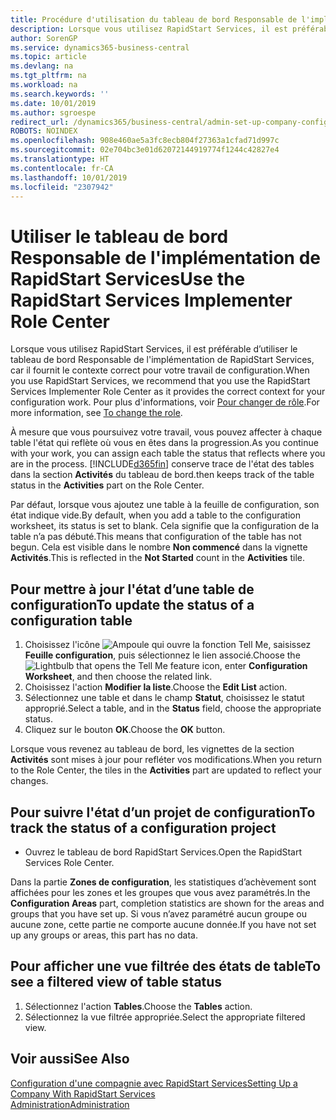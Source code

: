 ```yaml
---
title: Procédure d'utilisation du tableau de bord Responsable de l'implémentation de RapidStart Services | Microsoft Docs
description: Lorsque vous utilisez RapidStart Services, il est préférable de suivre votre travail et d’utiliser le tableau de bord Responsable de l'implémentation de RapidStart Services, car il fournit le contexte correct pour votre travail de configuration.
author: SorenGP
ms.service: dynamics365-business-central
ms.topic: article
ms.devlang: na
ms.tgt_pltfrm: na
ms.workload: na
ms.search.keywords: ''
ms.date: 10/01/2019
ms.author: sgroespe
redirect_url: /dynamics365/business-central/admin-set-up-company-configuration
ROBOTS: NOINDEX
ms.openlocfilehash: 908e460ae5a3fc8ecb804f27363a1cfad71d997c
ms.sourcegitcommit: 02e704bc3e01d62072144919774f1244c42827e4
ms.translationtype: HT
ms.contentlocale: fr-CA
ms.lasthandoff: 10/01/2019
ms.locfileid: "2307942"
---
```

# <a name="use-the-rapidstart-services-implementer-role-center"></a><span data-ttu-id="ceed2-103">Utiliser le tableau de bord Responsable de l'implémentation de RapidStart Services</span><span class="sxs-lookup"><span data-stu-id="ceed2-103">Use the RapidStart Services Implementer Role Center</span></span>
<span data-ttu-id="ceed2-104">Lorsque vous utilisez RapidStart Services, il est préférable d’utiliser le tableau de bord Responsable de l'implémentation de RapidStart Services, car il fournit le contexte correct pour votre travail de configuration.</span><span class="sxs-lookup"><span data-stu-id="ceed2-104">When you use RapidStart Services, we recommend that you use the RapidStart Services Implementer Role Center as it provides the correct context for your configuration work.</span></span> <span data-ttu-id="ceed2-105">Pour plus d'informations, voir [Pour changer de rôle](ui-change-basic-settings.md#to-change-the-role).</span><span class="sxs-lookup"><span data-stu-id="ceed2-105">For more information, see [To change the role](ui-change-basic-settings.md#to-change-the-role).</span></span>

<span data-ttu-id="ceed2-106">À mesure que vous poursuivez votre travail, vous pouvez affecter à chaque table l'état qui reflète où vous en êtes dans la progression.</span><span class="sxs-lookup"><span data-stu-id="ceed2-106">As you continue with your work, you can assign each table the status that reflects where you are in the process.</span></span> [!INCLUDE[d365fin](includes/d365fin_md.md)] <span data-ttu-id="ceed2-107">conserve trace de l'état des tables dans la section **Activités** du tableau de bord.</span><span class="sxs-lookup"><span data-stu-id="ceed2-107">then keeps track of the table status in the **Activities** part on the Role Center.</span></span>  

<span data-ttu-id="ceed2-108">Par défaut, lorsque vous ajoutez une table à la feuille de configuration, son état indique vide.</span><span class="sxs-lookup"><span data-stu-id="ceed2-108">By default, when you add a table to the configuration worksheet, its status is set to blank.</span></span> <span data-ttu-id="ceed2-109">Cela signifie que la configuration de la table n’a pas débuté.</span><span class="sxs-lookup"><span data-stu-id="ceed2-109">This means that configuration of the table has not begun.</span></span> <span data-ttu-id="ceed2-110">Cela est visible dans le nombre **Non commencé** dans la vignette **Activités**.</span><span class="sxs-lookup"><span data-stu-id="ceed2-110">This is reflected in the **Not Started** count in the **Activities** tile.</span></span>  

## <a name="to-update-the-status-of-a-configuration-table"></a><span data-ttu-id="ceed2-111">Pour mettre à jour l'état d’une table de configuration</span><span class="sxs-lookup"><span data-stu-id="ceed2-111">To update the status of a configuration table</span></span>  
1.  <span data-ttu-id="ceed2-112">Choisissez l'icône ![Ampoule qui ouvre la fonction Tell Me](media/ui-search/search_small.png "Dites-moi ce que vous voulez faire"), saisissez **Feuille configuration**, puis sélectionnez le lien associé.</span><span class="sxs-lookup"><span data-stu-id="ceed2-112">Choose the ![Lightbulb that opens the Tell Me feature](media/ui-search/search_small.png "Tell me what you want to do") icon, enter **Configuration Worksheet**, and then choose the related link.</span></span>  
2.  <span data-ttu-id="ceed2-113">Choisissez l'action **Modifier la liste**.</span><span class="sxs-lookup"><span data-stu-id="ceed2-113">Choose the **Edit List** action.</span></span>  
3.  <span data-ttu-id="ceed2-114">Sélectionnez une table et dans le champ **Statut**, choisissez le statut approprié.</span><span class="sxs-lookup"><span data-stu-id="ceed2-114">Select a table, and in the **Status** field, choose the appropriate status.</span></span>  
4.  <span data-ttu-id="ceed2-115">Cliquez sur le bouton **OK**.</span><span class="sxs-lookup"><span data-stu-id="ceed2-115">Choose the **OK** button.</span></span>  

<span data-ttu-id="ceed2-116">Lorsque vous revenez au tableau de bord, les vignettes de la section **Activités** sont mises à jour pour refléter vos modifications.</span><span class="sxs-lookup"><span data-stu-id="ceed2-116">When you return to the Role Center, the tiles in the **Activities** part are updated to reflect your changes.</span></span>  

## <a name="to-track-the-status-of-a-configuration-project"></a><span data-ttu-id="ceed2-117">Pour suivre l'état d’un projet de configuration</span><span class="sxs-lookup"><span data-stu-id="ceed2-117">To track the status of a configuration project</span></span>  
- <span data-ttu-id="ceed2-118">Ouvrez le tableau de bord RapidStart Services.</span><span class="sxs-lookup"><span data-stu-id="ceed2-118">Open the RapidStart Services Role Center.</span></span>  

<span data-ttu-id="ceed2-119">Dans la partie **Zones de configuration**, les statistiques d’achèvement sont affichées pour les zones et les groupes que vous avez paramétrés.</span><span class="sxs-lookup"><span data-stu-id="ceed2-119">In the **Configuration Areas** part, completion statistics are shown for the areas and groups that you have set up.</span></span> <span data-ttu-id="ceed2-120">Si vous n’avez paramétré aucun groupe ou aucune zone, cette partie ne comporte aucune donnée.</span><span class="sxs-lookup"><span data-stu-id="ceed2-120">If you have not set up any groups or areas, this part has no data.</span></span>  

## <a name="to-see-a-filtered-view-of-table-status"></a><span data-ttu-id="ceed2-121">Pour afficher une vue filtrée des états de table</span><span class="sxs-lookup"><span data-stu-id="ceed2-121">To see a filtered view of table status</span></span>  
1. <span data-ttu-id="ceed2-122">Sélectionnez l'action **Tables**.</span><span class="sxs-lookup"><span data-stu-id="ceed2-122">Choose the **Tables** action.</span></span>  
2. <span data-ttu-id="ceed2-123">Sélectionnez la vue filtrée appropriée.</span><span class="sxs-lookup"><span data-stu-id="ceed2-123">Select the appropriate filtered view.</span></span>  

## <a name="see-also"></a><span data-ttu-id="ceed2-124">Voir aussi</span><span class="sxs-lookup"><span data-stu-id="ceed2-124">See Also</span></span>  
[<span data-ttu-id="ceed2-125">Configuration d'une compagnie avec RapidStart Services</span><span class="sxs-lookup"><span data-stu-id="ceed2-125">Setting Up a Company With RapidStart Services</span></span>](admin-set-up-a-company-with-rapidstart.md)  
[<span data-ttu-id="ceed2-126">Administration</span><span class="sxs-lookup"><span data-stu-id="ceed2-126">Administration</span></span>](admin-setup-and-administration.md)
